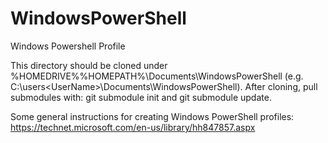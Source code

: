 # WindowsPowerShell
Windows Powershell Profile

This directory should be cloned under %HOMEDRIVE%%HOMEPATH%\Documents\WindowsPowerShell
(e.g. C:\users\<UserName>\Documents\WindowsPowerShell).
After cloning, pull submodules with:
git submodule init and
git submodule update.



Some general instructions for creating Windows PowerShell profiles:
https://technet.microsoft.com/en-us/library/hh847857.aspx
